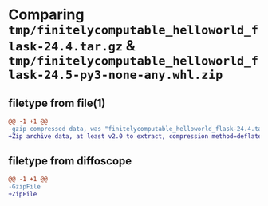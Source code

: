 # Comparing `tmp/finitelycomputable_helloworld_flask-24.4.tar.gz` & `tmp/finitelycomputable_helloworld_flask-24.5-py3-none-any.whl.zip`

## filetype from file(1)

```diff
@@ -1 +1 @@
-gzip compressed data, was "finitelycomputable_helloworld_flask-24.4.tar", last modified: Tue Apr 30 04:46:00 2024, max compression
+Zip archive data, at least v2.0 to extract, compression method=deflate
```

## filetype from diffoscope

```diff
@@ -1 +1 @@
-GzipFile
+ZipFile
```

